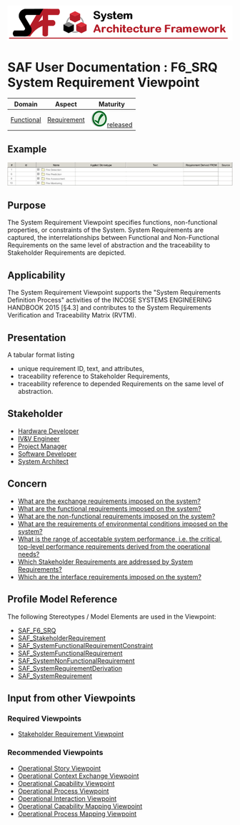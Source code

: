 ![System Architecture Framework](../diagrams/Banner_SAF.png)
# SAF User Documentation : **F6_SRQ** System Requirement Viewpoint
|**Domain**|**Aspect**|**Maturity**|
| --- | --- | --- |
|[Functional](../domains.md#Domain-Functional)|[Requirement](../aspects.md#Aspect-Requirement)|![Released](../diagrams/Symbol_confirmed.png )[released](../using-saf/maturity.md#released)|
## Example
![System-Requirement-Viewpoint-primary-example.svg](../diagrams/vp-examples/System-Requirement-Viewpoint-primary-example.svg)
## Purpose
The System Requirement Viewpoint specifies functions, non-functional properties, or constraints of the System. System Requirements are captured, the interrelationships between Functional and Non-Functional Requirements on the same level of abstraction and the traceability to Stakeholder Requirements are depicted.
## Applicability
The System Requirement Viewpoint supports the "System Requirements Definition Process" activities of the INCOSE SYSTEMS ENGINEERING HANDBOOK 2015 [§4.3] and contributes to the System Requirements Verification and Traceability Matrix (RVTM).
## Presentation
A tabular format listing
* unique requirement ID, text, and attributes,
* traceability reference to Stakeholder Requirements,
* traceability reference to depended Requirements on the same level of abstraction.

## Stakeholder
* [Hardware Developer](../stakeholders.md#Hardware-Developer)
* [IV&V Engineer](../stakeholders.md#IV&V-Engineer)
* [Project Manager](../stakeholders.md#Project-Manager)
* [Software Developer](../stakeholders.md#Software-Developer)
* [System Architect](../stakeholders.md#System-Architect)
## Concern
* [What are the exchange requirements imposed on the system?](../concerns.md#_2021x_2_8710274_1674576758978_464279_23425)
* [What are the functional requirements imposed on the system?](../concerns.md#_2021x_2_8710274_1674576758860_195868_23350)
* [What are the non-functional requirements imposed on the system?](../concerns.md#_2021x_2_8710274_1674576758640_180559_23118)
* [What are the requirements of environmental conditions imposed on the system?](../concerns.md#_2021x_2_8710274_1674576758798_122991_23285)
* [What is the range of acceptable system performance, i.e. the critical, top-level performance requirements derived from the operational needs?](../concerns.md#_2021x_2_8710274_1674576759042_480392_23467)
* [Which Stakeholder Requirements are addressed by System Requirements?](../concerns.md#_2021x_2_8710274_1674576758563_692887_23057)
* [Which are the interface requirements imposed on the system?](../concerns.md#_2021x_2_8710274_1674576758778_979635_23258)
## Profile Model Reference
The following Stereotypes / Model Elements are used in the Viewpoint:
* [SAF_F6_SRQ](../stereotypes.md#SAF_F6_SRQ)
* [SAF_StakeholderRequirement](../stereotypes.md#SAF_StakeholderRequirement)
* [SAF_SystemFunctionalRequirementConstraint](../stereotypes.md#SAF_SystemFunctionalRequirementConstraint)
* [SAF_SystemFunctionalRequirement](../stereotypes.md#SAF_SystemFunctionalRequirement)
* [SAF_SystemNonFunctionalRequirement](../stereotypes.md#SAF_SystemNonFunctionalRequirement)
* [SAF_SystemRequirementDerivation](../stereotypes.md#SAF_SystemRequirementDerivation)
* [SAF_SystemRequirement](../stereotypes.md#SAF_SystemRequirement)
## Input from other Viewpoints
### Required Viewpoints
* [Stakeholder Requirement Viewpoint](Stakeholder-Requirement-Viewpoint.md)
### Recommended Viewpoints
* [Operational Story Viewpoint](Operational-Story-Viewpoint.md)
* [Operational Context Exchange Viewpoint](Operational-Context-Exchange-Viewpoint.md)
* [Operational Capability Viewpoint](Operational-Capability-Viewpoint.md)
* [Operational Process Viewpoint](Operational-Process-Viewpoint.md)
* [Operational Interaction Viewpoint](Operational-Interaction-Viewpoint.md)
* [Operational Capability Mapping Viewpoint](Operational-Capability-Mapping-Viewpoint.md)
* [Operational Process Mapping Viewpoint](Operational-Process-Mapping-Viewpoint.md)
